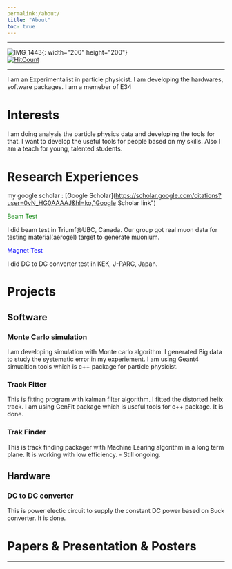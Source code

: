 ```yaml
---
permalink:/about/
title: "About"
toc: true
---
```

* * *
![IMG_1443](https://user-images.githubusercontent.com/35910868/88503062-87d01480-d00b-11ea-8478-1327f8a95be3.jpg){: width="200" height="200"}   
[![HitCount](http://hits.dwyl.com/woodolee/https://woodoleegithubio/.svg)](http://hits.dwyl.com/woodolee/https://woodoleegithubio/)
* * *
I am an Experimentalist in particle physicist. I am developing the hardwares, software packages.
I am a memeber of E34 

# Interests
I am doing analysis the particle physics data and developing the tools for that. 
I want to develop the useful tools for people based on my skills.
Also I am a teach for young, talented students.

# Research Experiences
my google scholar : [Google Scholar](https://scholar.google.com/citations?user=0vN_HG0AAAAJ&hl=ko,"Google Scholar link")

<span style="color:green">Beam Test</span>

I did beam test in Triumf@UBC, Canada. Our group got real muon data for testing material(aerogel) target to generate muonium.

<span style="color:Blue">Magnet Test</span>

I did DC to DC converter test in KEK, J-PARC, Japan.   

# Projects
## Software
### Monte Carlo simulation
I am developing simulation with Monte carlo algorithm. I generated Big data to study the systematic error in my experiement.
I am using Geant4 simualtion tools which is c++ package for particle physicist.
### Track Fitter
This is fitting program with kalman filter algorithm. I fitted the distorted helix track.
I am using GenFit package which is useful tools for c++ package. It is done. 
### Trak Finder
This is track finding packager with Machine Learing algorithm in a long term plane. It is working with low efficiency. - Still ongoing.
## Hardware
### DC to DC converter
This is power electic circuit to supply the constant DC power based on Buck converter. It is done. 
# Papers & Presentation & Posters


---

